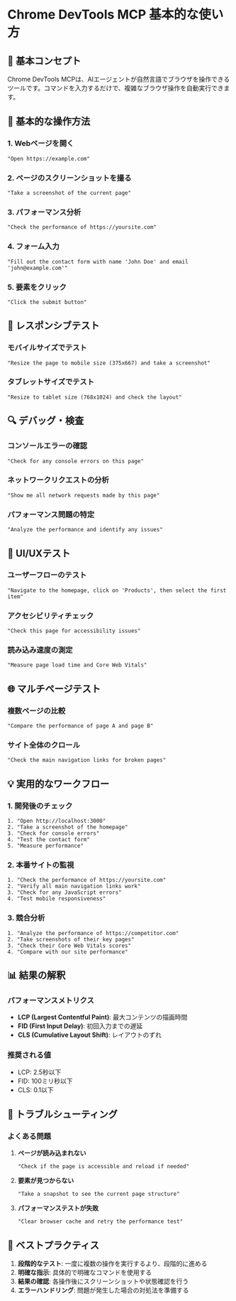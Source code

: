 # Chrome DevTools MCP 基本的な使い方

## 🎯 基本コンセプト

Chrome DevTools MCPは、AIエージェントが自然言語でブラウザを操作できるツールです。コマンドを入力するだけで、複雑なブラウザ操作を自動実行できます。

## 🚀 基本的な操作方法

### 1. Webページを開く

```
"Open https://example.com"
```

### 2. ページのスクリーンショットを撮る

```
"Take a screenshot of the current page"
```

### 3. パフォーマンス分析

```
"Check the performance of https://yoursite.com"
```

### 4. フォーム入力

```
"Fill out the contact form with name 'John Doe' and email 'john@example.com'"
```

### 5. 要素をクリック

```
"Click the submit button"
```

## 📱 レスポンシブテスト

### モバイルサイズでテスト

```
"Resize the page to mobile size (375x667) and take a screenshot"
```

### タブレットサイズでテスト

```
"Resize to tablet size (768x1024) and check the layout"
```

## 🔍 デバッグ・検査

### コンソールエラーの確認

```
"Check for any console errors on this page"
```

### ネットワークリクエストの分析

```
"Show me all network requests made by this page"
```

### パフォーマンス問題の特定

```
"Analyze the performance and identify any issues"
```

## 🎨 UI/UXテスト

### ユーザーフローのテスト

```
"Navigate to the homepage, click on 'Products', then select the first item"
```

### アクセシビリティチェック

```
"Check this page for accessibility issues"
```

### 読み込み速度の測定

```
"Measure page load time and Core Web Vitals"
```

## 🌐 マルチページテスト

### 複数ページの比較

```
"Compare the performance of page A and page B"
```

### サイト全体のクロール

```
"Check the main navigation links for broken pages"
```

## 💡 実用的なワークフロー

### 1. 開発後のチェック

```
1. "Open http://localhost:3000"
2. "Take a screenshot of the homepage"
3. "Check for console errors"
4. "Test the contact form"
5. "Measure performance"
```

### 2. 本番サイトの監視

```
1. "Check the performance of https://yoursite.com"
2. "Verify all main navigation links work"
3. "Check for any JavaScript errors"
4. "Test mobile responsiveness"
```

### 3. 競合分析

```
1. "Analyze the performance of https://competitor.com"
2. "Take screenshots of their key pages"
3. "Check their Core Web Vitals scores"
4. "Compare with our site performance"
```

## 📊 結果の解釈

### パフォーマンスメトリクス

- **LCP (Largest Contentful Paint)**: 最大コンテンツの描画時間
- **FID (First Input Delay)**: 初回入力までの遅延
- **CLS (Cumulative Layout Shift)**: レイアウトのずれ

### 推奨される値

- LCP: 2.5秒以下
- FID: 100ミリ秒以下
- CLS: 0.1以下

## 🔧 トラブルシューティング

### よくある問題

1. **ページが読み込まれない**
   ```
   "Check if the page is accessible and reload if needed"
   ```

2. **要素が見つからない**
   ```
   "Take a snapshot to see the current page structure"
   ```

3. **パフォーマンステストが失敗**
   ```
   "Clear browser cache and retry the performance test"
   ```

## 📝 ベストプラクティス

1. **段階的なテスト**: 一度に複数の操作を実行するより、段階的に進める
2. **明確な指示**: 具体的で明確なコマンドを使用する
3. **結果の確認**: 各操作後にスクリーンショットや状態確認を行う
4. **エラーハンドリング**: 問題が発生した場合の対処法を準備する